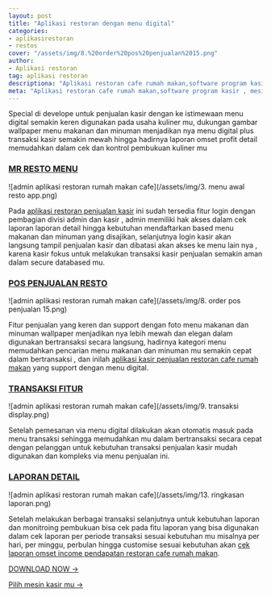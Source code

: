 ```yaml
---
layout: post
title: "Aplikasi restoran dengan menu digital"
categories: 
- aplikasirestoran
- restos
cover: "/assets/img/8.%20order%20pos%20penjualan%2015.png"
author:
- Aplikasi restoran
tag: aplikasi restoran
descriptiona: "Aplikasi restoran cafe rumah makan,software program kasir , mesin kasir restoran menu digital restoran online"
meta: "Aplikasi restoran cafe rumah makan,software program kasir , mesin kasir restoran"
---
```

Special di develope untuk penjualan kasir dengan ke istimewaan menu digital semakin keren digunakan pada usaha kuliner mu, dukungan gambar wallpaper menu makanan dan minuman menjadikan nya menu digital plus transaksi kasir semakin mewah hingga hadirnya laporan omset profit detail memudahkan dalam cek dan kontrol pembukuan kuliner mu


### **[MR RESTO MENU](/aplikasirestoran/2020/03/28/mresto.html)**

![admin aplikasi restoran rumah makan cafe](/assets/img/3. menu awal resto app.png)

Pada [aplikasi restoran penjualan kasir](/aplikasirestoran/2020/03/28/mresto.html) ini sudah tersedia fitur login dengan pembagian divisi admin dan kasir , admin memiliki hak akses dalam cek laporan laporan detail hingga kebutuhan mendaftarkan based menu makanan dan minuman yang disajikan, selanjutnya login kasir akan langsung tampil penjualan kasir dan dibatasi akan akses ke menu lain nya , karena kasir fokus untuk melakukan transaksi kasir penjualan semakin aman dalam secure databased mu.





### **[POS PENJUALAN RESTO](/aplikasirestoran/2020/03/28/mresto.html)**

![admin aplikasi restoran rumah makan cafe](/assets/img/8. order pos penjualan 15.png)

Fitur penjualan yang keren dan support dengan foto menu makanan dan minuman wallpaper menjadikan nya lebih mewah dan elegan dalam digunakan bertransaksi secara langsung, hadirnya kategori menu memudahkan pencarian menu makanan dan minuman mu semakin cepat dalam bertransaksi , dan inilah [aplikasi kasir penjualan restoran cafe rumah makan](/aplikasirestoran/2020/03/28/mresto.html) yang support dengan menu digital.





### **[TRANSAKSI FITUR](/aplikasirestoran/2020/03/28/mresto.html)**

![admin aplikasi restoran rumah makan cafe](/assets/img/9. transaksi display.png)

Setelah pemesanan via menu digital dilakukan akan otomatis masuk pada menu transaksi sehingga memudahkan mu dalam bertransaksi secara cepat dengan pelanggan untuk kebutuhan transaksi penjualan kasir mudah digunakan dan kompleks via menu penjualan ini.





### **[LAPORAN DETAIL](/aplikasirestoran/2020/03/28/mresto.html)**

![admin aplikasi restoran rumah makan cafe](/assets/img/13. ringkasan laporan.png)

Setelah melakukan berbagai transaksi selanjutnya untuk kebutuhan laporan dan monitroing pembukuan bisa cek pada fitu laporan yang bisa digunakan dalam cek laporan per periode transaksi sesuai kebutuhan mu misalnya per hari, per minggu, perbulan hingga customise sesuai kebutuhan akan [cek laporan omset income pendapatan restoran cafe rumah makan](/aplikasirestoran/2020/03/28/mresto.html).




[DOWNLOAD NOW →](https://mesinkasir.github.io/e-catalog/MR.RESTO%20POS.pdf)


[Pilih mesin kasir mu →](/hardware)